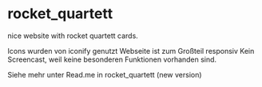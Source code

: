 # rocket_quartett
 nice website with rocket quartett cards.
 
Icons wurden von iconify genutzt 
Webseite ist zum Großteil responsiv
Kein Screencast, weil keine besonderen Funktionen vorhanden sind.

Siehe mehr unter Read.me in rocket_quartett (new version)
